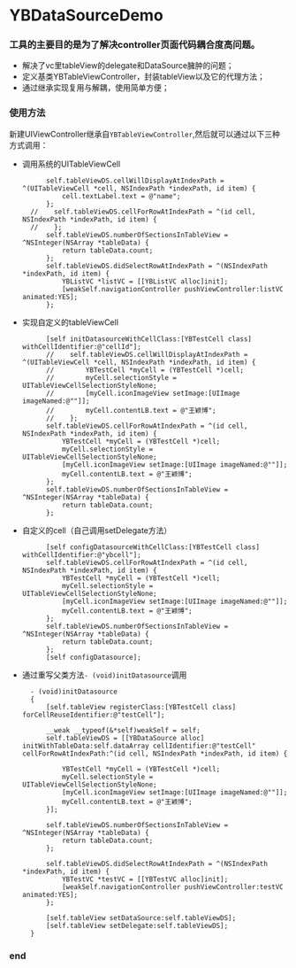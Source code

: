# YBDataSourceDemo

### 工具的主要目的是为了解决controller页面代码耦合度高问题。

+ 解决了vc里tableView的delegate和DataSource臃肿的问题；
+ 定义基类YBTableViewController，封装tableView以及它的代理方法；
+ 通过继承实现复用与解耦，使用简单方便；

### 使用方法

新建UIViewController继承自`YBTableViewController`,然后就可以通过以下三种方式调用：

+ 调用系统的UITableViewCell


		    self.tableViewDS.cellWillDisplayAtIndexPath = ^(UITableViewCell *cell, NSIndexPath *indexPath, id item) {
		        cell.textLabel.text = @"name";
		    };
		//    self.tableViewDS.cellForRowAtIndexPath = ^(id cell, NSIndexPath *indexPath, id item) {
		//    };
		    self.tableViewDS.numberOfSectionsInTableView = ^NSInteger(NSArray *tableData) {
		        return tableData.count;
		    };
		    self.tableViewDS.didSelectRowAtIndexPath = ^(NSIndexPath *indexPath, id item) {
		        YBListVC *listVC = [[YBListVC alloc]init];
		        [weakSelf.navigationController pushViewController:listVC animated:YES];
		    };
	    
	    
+ 实现自定义的tableViewCell

		    [self initDatasourceWithCellClass:[YBTestCell class] withCellIdentifier:@"cellId"];
		    //    self.tableViewDS.cellWillDisplayAtIndexPath = ^(UITableViewCell *cell, NSIndexPath *indexPath, id item) {
		    //        YBTestCell *myCell = (YBTestCell *)cell;
		    //        myCell.selectionStyle = UITableViewCellSelectionStyleNone;
		    //        [myCell.iconImageView setImage:[UIImage imageNamed:@""]];
		    //        myCell.contentLB.text = @"王颖博";
		    //    };
		    self.tableViewDS.cellForRowAtIndexPath = ^(id cell, NSIndexPath *indexPath, id item) {
		        YBTestCell *myCell = (YBTestCell *)cell;
		        myCell.selectionStyle = UITableViewCellSelectionStyleNone;
		        [myCell.iconImageView setImage:[UIImage imageNamed:@""]];
		        myCell.contentLB.text = @"王颖博";
		    };
		    self.tableViewDS.numberOfSectionsInTableView = ^NSInteger(NSArray *tableData) {
		        return tableData.count;
		    };

+ 自定义的cell（自己调用setDelegate方法）

		    [self configDatasourceWithCellClass:[YBTestCell class] withCellIdentifier:@"ybcell"];
		    self.tableViewDS.cellForRowAtIndexPath = ^(id cell, NSIndexPath *indexPath, id item) {
		        YBTestCell *myCell = (YBTestCell *)cell;
		        myCell.selectionStyle = UITableViewCellSelectionStyleNone;
		        [myCell.iconImageView setImage:[UIImage imageNamed:@""]];
		        myCell.contentLB.text = @"王颖博";
		    };
		    self.tableViewDS.numberOfSectionsInTableView = ^NSInteger(NSArray *tableData) {
		        return tableData.count;
		    };
		    [self configDatasource];

	    
+ 通过重写父类方法`- (void)initDatasource`调用

		- (void)initDatasource
		{
		    [self.tableView registerClass:[YBTestCell class] forCellReuseIdentifier:@"testCell"];
		    
		    __weak __typeof(&*self)weakSelf = self;
		    self.tableViewDS = [[YBDataSource alloc] initWithTableData:self.dataArray cellIdentifier:@"testCell" cellForRowAtIndexPath:^(id cell, NSIndexPath *indexPath, id item) {
		        
		        YBTestCell *myCell = (YBTestCell *)cell;
		        myCell.selectionStyle = UITableViewCellSelectionStyleNone;
		        [myCell.iconImageView setImage:[UIImage imageNamed:@""]];
		        myCell.contentLB.text = @"王颖博";
		    }];
		    
		    self.tableViewDS.numberOfSectionsInTableView = ^NSInteger(NSArray *tableData) {
		        return tableData.count;
		    };
		    
		    self.tableViewDS.didSelectRowAtIndexPath = ^(NSIndexPath *indexPath, id item) {
		        YBTestVC *testVC = [[YBTestVC alloc]init];
		        [weakSelf.navigationController pushViewController:testVC animated:YES];
		    };
		    
		    [self.tableView setDataSource:self.tableViewDS];
		    [self.tableView setDelegate:self.tableViewDS];
		}
		
### end